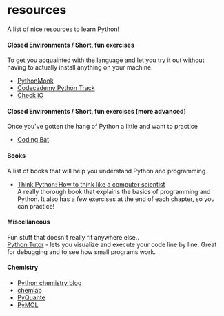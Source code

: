 resources
=========

A list of nice resources to learn Python!

#### Closed Environments / Short, fun exercises
To get you acquainted with the language and let you try it out without having to actually install anything on your machine.  
- [PythonMonk](https://pythonmonk.com)  
- [Codecademy Python Track](http://www.codecademy.com/tracks/python)  
- [Check iO](http://www.checkio.org)  

#### Closed Environments / Short, fun exercises (more advanced)
Once you've gotten the hang of Python a little and want to practice  
- [Coding Bat](http://codingbat.com/python)  

#### Books
A list of books that will help you understand Python and programming  
- [Think Python: How to think like a computer scientist](http://www.greenteapress.com/thinkpython/thinkpython.pdf)  
A really thorough book that explains the basics of programming and Python. It also has a few exercises at the end of each chapter, so you can practice!  

#### Miscellaneous
Fun stuff that doesn't really fit anywhere else..  
[Python Tutor](http://pythontutor.com/visualize.html) - lets you visualize and execute your code line by line. Great for debugging and to see how small programs work.  

#### Chemistry

- [Python chemistry blog](http://pythonchem.blogspot.co.at/)
- [chemlab](http://chemlab.github.io/chemlab/)
- [PyQuante](http://pyquante.sourceforge.net/)
- [PyMOL](http://www.pymol.org/)
